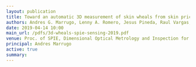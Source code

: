 ```yaml
---
layout: publication
title: Toward an automatic 3D measurement of skin wheals from skin prick tests
authors: Andres G. Marrugo, Lenny A. Romero, Jesus Pineda, Raul Vargas, Hernando Altamar-Mercado, Javier Marrugo, and Jaime Meneses
date: 2019-04-14 10:00
main_url: /pdfs/3d-wheals-spie-sensing-2019.pdf
venue: Proc. of SPIE, Dimensional Optical Metrology and Inspection for Practical Applications VIII
principal: Andres Marrugo
active: true
summary: 
---
```


